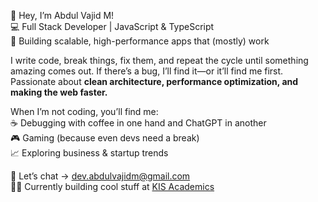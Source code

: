 👋 Hey, I’m Abdul Vajid M!  
💻 Full Stack Developer | JavaScript & TypeScript  
🚀 Building scalable, high-performance apps that (mostly) work  

I write code, break things, fix them, and repeat the cycle until something amazing comes out. If there’s a bug, I’ll find it—or it’ll find me first. Passionate about **clean architecture, performance optimization, and making the web faster.**  

When I’m not coding, you’ll find me:  
☕ Debugging with coffee in one hand and ChatGPT in another  
🎮 Gaming (because even devs need a break)  
📈 Exploring business & startup trends  

💌 Let’s chat → [dev.abdulvajidm@gmail.com](mailto:dev.abdulvajidm@gmail.com)  
👨‍💻 Currently building cool stuff at [KIS Academics](https://au.linkedin.com/company/kis-academics)
